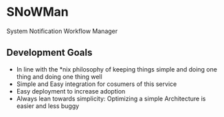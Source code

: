 # SNoWMan
System Notification Workflow Manager

## Development Goals
- In line with the *nix philosophy of keeping things simple and doing one thing and doing one thing well
- Simple and Easy integration for cosumers of this service
- Easy deployment to increase adoption
- Always lean towards simplicity: Optimizing a simple Architecture is easier and less buggy
